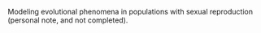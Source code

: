 Modeling evolutional phenomena in populations with sexual reproduction (personal note, and not completed).
